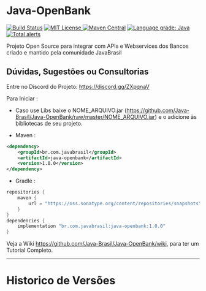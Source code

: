 # Java-OpenBank


[![Build Status](https://travis-ci.org/Java-Brasil/Java-OpenBank.svg?branch=master)](https://travis-ci.org/Java-Brasil/Java-OpenBank) [![MIT License](https://img.shields.io/github/license/Java-Brasil/Java-OpenBank.svg) ](https://github.com/Java-Brasil/Java-OpenBank/blob/master/LICENSE) [![Maven Central](https://img.shields.io/maven-central/v/br.com.javabrasil/java-openbank.svg?label=Maven%20Central)](https://search.maven.org/artifact/br.com.javabrasil/java-openbank/1.00.00/jar) [![Language grade: Java](https://img.shields.io/lgtm/grade/java/g/Java-Brasil/Java-OpenBank.svg?logo=lgtm&logoWidth=18)](https://lgtm.com/projects/g/Java-Brasil/Java-OpenBank/context:java) [![Total alerts](https://img.shields.io/lgtm/alerts/g/Java-Brasil/Java-OpenBank.svg?logo=lgtm&logoWidth=18)](https://lgtm.com/projects/g/Java-Brasil/Java-OpenBank/alerts/)

Projeto Open Source para integrar com APIs e Webservices dos Bancos criado e mantido pela comunidade JavaBrasil

## Dúvidas, Sugestões ou Consultorias
Entre no Discord do Projeto: https://discord.gg/ZXpqnaV

Para Iniciar : 
- Caso use Libs baixe o NOME_ARQUIVO.jar (https://github.com/Java-Brasil/Java-OpenBank/raw/master/NOME_ARQUIVO.jar) e o adicione às bibliotecas de seu projeto.


- Maven :
```xml
<dependency>
    <groupId>br.com.javabrasil</groupId>
    <artifactId>java-openbank</artifactId>
    <version>1.0.0</version>
</dependency>
```

- Gradle :
```groovy
repositories {
    maven { 
        url = "https://oss.sonatype.org/content/repositories/snapshots" 
    }
}
dependencies {
    implementation "br.com.javabrasil:java-openbank:1.0.0"
}
```

Veja a Wiki https://github.com/Java-Brasil/Java-OpenBank/wiki, para ter um Tutorial Completo.

________________________________________________________________________________________________

# Historico de Versões
